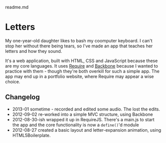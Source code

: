 readme.md
# Letters

My one-year-old daughter likes to bash my coomputer keyboard. I can't stop her without there being tears, so I've made an app that teaches her letters and how they sound. 

It's a web application, built with HTML, CSS and JavaScript because these are my core languages. It uses [Require][] and [Backbone][] because I wanted to practice with them - though they're both overkill for such a simple app. The app may end up in a portfolio website, where Require may appear a wise choice.

[Require]: http://requirejs.org/
[Backbone]: http://backbonejs.org/

## Changelog
- 2013-01 sometime - recorded and edited some audio. The lost the edits.
- 2012-09-02 re-worked into a simple MVC structure, using Backbone
- 2012-08-30-ish wrapped it up in RequireJS. There's a main.js to start the app and the core functionality is now a `define()`'d module
- 2012-08-27 created a basic layout and letter-expansion animation, using HTML5Boilerplate.